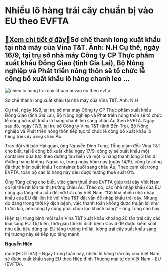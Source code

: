Nhiều lô hàng trái cây chuẩn bị vào EU theo EVFTA
=================================================

[:gift:Xem chi tiết ở đây:gift:](https://hddtvn.com/nhieu-lo-hang-trai-cay-chuan-bi-vao-eu-theo-evfta/)Sơ chế thanh long xuất khẩu tại nhà máy của Vina T&T. Ảnh: N.H Cụ thể, ngày 16/9, tại trụ sở nhà máy Công ty CP Thực phẩm xuất khẩu Đồng Giao (tỉnh Gia Lai), Bộ Nông nghiệp và Phát triển nông thôn sẽ tổ chức lễ công bố xuất khẩu lô hàng chanh leo …
--------------------------------------------------------------------------------------------------------------------------------------------------------------------------------------------------------------------------------------------------------





![nhieu lo hang trai cay chuan bi vao eu theo evfta](https://haiquanonline.com.vn/stores/news_dataimages/hiennt/092020/14/14/in_article/5210_IMG_4319.jpg?rt=20200914154124 "Nhiều lô hàng trái cây chuẩn bị vào EU theo EVFTA")


Sơ chế thanh long xuất khẩu tại nhà máy của Vina T&T. Ảnh: N.H



Cụ thể, ngày 16/9, tại trụ sở nhà máy Công ty CP Thực phẩm xuất khẩu Đồng Giao (tỉnh Gia Lai), Bộ Nông nghiệp và Phát triển nông thôn sẽ tổ chức lễ công bố xuất khẩu lô hàng chanh leo sang châu Âu theo EVFTA. Ngay sau đó, ngày 17/9, tại trụ sở Công ty Vina T&T (tỉnh Bến Tre), Bộ Nông nghiệp và Phát triển nông thôn tiếp tục tổ chức lễ công bố xuất khẩu lô hàng trái cây sang châu Âu.


Trao đổi với báo Hải quan, ông Nguyễn Đình Tùng, Tổng giám đốc Vina T&T cho biết, tại lễ công bố xuất khẩu ngày 17/9, công ty sẽ xuất khẩu một container dừa tươi theo đường tàu biển và một lô hàng thanh long 3 tấn đi đường hàng không. Ngoài ra, trong ngày hôm nay (ngày 14/9), công ty cũng đã thực hiện xuất khẩu 1 container bưởi sang châu Âu. Theo cam kết trong EVFTA, toàn bộ các lô hàng này đều được hưởng thuế suất 0%.


Ông Tùng cũng cho biết, việc giảm thuế theo EVFTA giúp trái cây Việt Nam có lợi thế rất lớn tại thị trường châu Âu. Theo đó, các nhà nhập khẩu của EU cũng gia tăng nhu cầu đối với trái cây Việt Nam. “Có khá nhiều nhà nhập khẩu của EU đã liên hệ với Vina T&T đặt vấn đề nhập khẩu trái cây. Nhưng do đang trong thời kỳ dịch bệnh, việc thanh toán không được thuận lợi như trước kia, nên công ty cũng phải chọn lọc khách hàng” – ông Tùng cho hay.


Hiện tại, trung bình mỗi tuần Vina T&T xuất khẩu khoảng 20 tấn trái cây các loại sang EU. Dự kiến, thời gian tới khi dịch bệnh Covid-19 được kiểm soát, nhu cầu tiêu dùng tại EU tăng trưởng trở lại, lượng trái cây xuất khẩu sang thị trường này sẽ tiếp tục tăng mạnh.




**Nguyễn Hiền**



more(HDDTVN) – Ngay trong tuần này, nhiều lô hàng trái cây của Việt Nam sẽ được xuất khẩu sang EU theo Hiệp định Thương mại tự do Việt Nam – EU (EVFTA).

